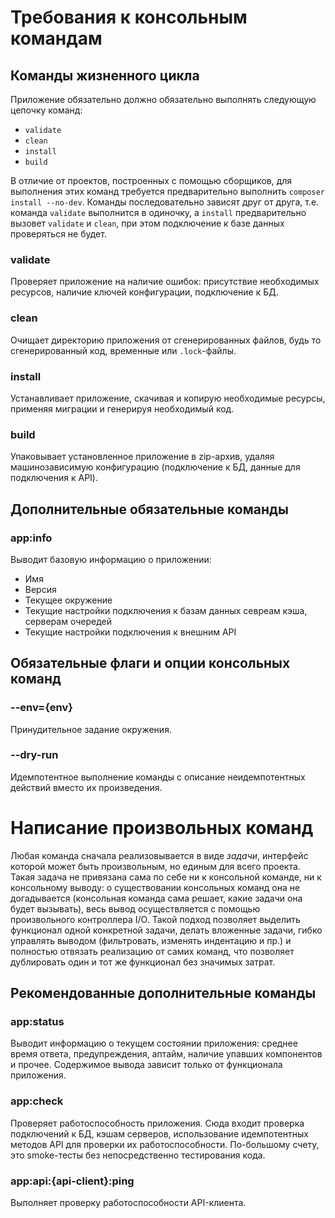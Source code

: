 # Требования к консольным командам

## Команды жизненного цикла

Приложение обязательно должно обязательно выполнять следующую цепочку
команд:

* `validate`
* `clean`
* `install`
* `build`

В отличие от проектов, построенных с помощью сборщиков, для выполнения
этих команд требуется предварительно выполнить
`composer install --no-dev`. Команды последовательно зависят друг от
друга, т.е. команда `validate` выполнится в одиночку, а `install`
предварительно вызовет `validate` и `clean`, при этом подключение к базе
данных проверяться не будет.

### validate

Проверяет приложение на наличие ошибок: присутствие необходимых
ресурсов, наличие ключей конфигурации, подключение к БД.

### clean

Очищает директорию приложения от сгенерированных файлов, будь то
сгенерированный код, временные или `.lock`-файлы.

### install

Устанавливает приложение, скачивая и копирую необходимые ресурсы,
применяя миграции и генерируя необходимый код.

### build

Упаковывает установленное приложение в zip-архив, удаляя машинозависимую
конфигурацию (подключение к БД, данные для подключения к API).

## Дополнительные обязательные команды

### app:info

Выводит базовую информацию о приложении:

* Имя
* Версия
* Текущее окружение
* Текущие настройки подключения к базам данных севреам кэша, серверам очередей
* Текущие настройки подключения к внешним API

## Обязательные флаги и опции консольных команд

### --env={env}

Принудительное задание окружения.

### --dry-run

Идемпотентное выполнение команды с описание неидемпотентных действий вместо их
произведения.

# Написание произвольных команд

Любая команда сначала реализовывается в виде *задачи*, интерфейс которой
может быть произвольным, но единым для всего проекта. Такая задача не
привязана сама по себе ни к консольной команде, ни к консольному выводу:
о существовании консольных команд она не догадывается (консольная
команда сама решает, какие задачи она будет вызывать), весь вывод
осуществляется с помощью произвольного контроллера I/O. Такой подход
позволяет выделить функционал одной конкретной задачи, делать вложенные
задачи, гибко управлять выводом (фильтровать, изменять индентацию и пр.)
и полностью отвязать реализацию от самих команд, что позволяет
дублировать один и тот же функционал без значимых затрат.

## Рекомендованные дополнительные команды

### app:status

Выводит информацию о текущем состоянии приложения: среднее время ответа,
предупреждения, аптайм, наличие упавших компонентов и прочее. Содержимое вывода
зависит только от функционала приложения.

### app:check

Проверяет работоспособность приложения. Сюда входит проверка подключений к БД,
кэшам серверов, использование идемпотентных методов API для проверки их
работоспособности. По-большому счету, это smoke-тесты без непосредственно
тестирования кода.

### app:api:{api-client}:ping

Выполняет проверку работоспособности API-клиента.

